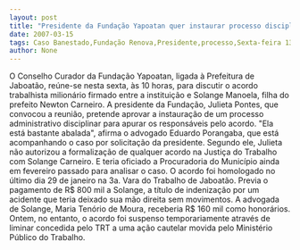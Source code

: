 ```yaml
---
layout: post
title: "Presidente da Fundação Yapoatan quer instaurar processo disciplinar nesta sexta"
date: 2007-03-15
tags: Caso Banestado,Fundação Renova,Presidente,processo,Sexta-feira 13
author: None
---
```

O Conselho Curador da Fundação Yapoatan, ligada à Prefeitura de Jaboatão, reúne-se nesta sexta, às 10 horas, para discutir o acordo trabalhista milionário firmado entre a instituição e Solange Manoela, filha do prefeito Newton Carneiro.
A presidente da Fundação, Julieta Pontes, que convocou a reunião, pretende aprovar a instauração de um processo administrativo disciplinar para apurar os responsáveis pelo acordo.
\"Ela está bastante abalada\", afirma o advogado Eduardo Porangaba, que está acompanhando o caso por solicitação da presidente.
Segundo ele, Julieta não autorizou a formalização de qualquer acordo na Justiça do Trabalho com Solange Carneiro. E teria oficiado a Procuradoria do Município ainda em fevereiro passado para analisar o caso.
O acordo foi homologado no último dia 29 de janeiro na 3a. Vara do Trabalho de Jaboatão. Previa o pagamento de R$ 800 mil a Solange, a título de indenização por um acidente que teria deixado sua mão direita sem movimentos.
A advogada de Solange, Maria Tenório de Moura, receberia R$ 160 mil como honorários.
Ontem, no entanto, o acordo foi suspenso temporariamente através de liminar concedida pelo TRT a uma ação cautelar movida pelo Ministério Público do Trabalho.  
